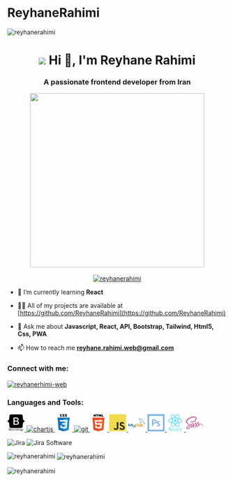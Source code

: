 # ReyhaneRahimi

<p align="left"> <img src="https://komarev.com/ghpvc/?username=reyhanerahimi&label=Profile%20views&color=0e75b6&style=flat" alt="reyhanerahimi" /> </p>

<h1 align="center"> <img src="https://gifdb.com/images/file/cute-quby-chan-wave-x4ez6u9oy0mm4yxx.gif" width="50px" /> Hi 👋, I'm Reyhane Rahimi</h1>
<h3 align="center">A passionate frontend developer from Iran</h3>


<p align="center"><img width="400px" height="400px" src="https://camo.githubusercontent.com/691cdc5f9c4dc0e88650b97d480af9237d9422963bd1184f95e00087d3aa8bbd/68747470733a2f2f692e696d6775722e636f6d2f72486c456444712e676966"/></p>

<p align="center"> <a href="https://github.com/ryo-ma/github-profile-trophy"><img src="https://github-profile-trophy.vercel.app/?username=reyhanerahimi" alt="reyhanerahimi" /></a> </p>

- 🌱 I’m currently learning **React**

- 👨‍💻 All of my projects are available at [https://github.com/ReyhaneRahimi](https://github.com/ReyhaneRahimi)

- 💬 Ask me about **Javascript, React, API, Bootstrap, Tailwind, Html5, Css, PWA**

- 📫 How to reach me **reyhane.rahimi.web@gmail.com**

<h3 align="left">Connect with me:</h3>
<p align="left">
<a href="https://linkedin.com/in/reyhanerhimi-web" target="blank"><img align="center" src="https://raw.githubusercontent.com/rahuldkjain/github-profile-readme-generator/master/src/images/icons/Social/linked-in-alt.svg" alt="reyhanerhimi-web" height="30" width="40" /></a>
</p>

<h3 align="left">Languages and Tools:</h3>
<p align="left"> <a href="https://getbootstrap.com" target="_blank" rel="noreferrer"> <img src="https://raw.githubusercontent.com/devicons/devicon/master/icons/bootstrap/bootstrap-plain-wordmark.svg" alt="bootstrap" width="40" height="40"/> </a> <a href="https://www.chartjs.org" target="_blank" rel="noreferrer"> <img src="https://www.chartjs.org/media/logo-title.svg" alt="chartjs" width="40" height="40"/> </a> <a href="https://www.w3schools.com/css/" target="_blank" rel="noreferrer"> <img src="https://raw.githubusercontent.com/devicons/devicon/master/icons/css3/css3-original-wordmark.svg" alt="css3" width="40" height="40"/> </a> <a href="https://git-scm.com/" target="_blank" rel="noreferrer"> <img src="https://www.vectorlogo.zone/logos/git-scm/git-scm-icon.svg" alt="git" width="40" height="40"/> </a> <a href="https://www.w3.org/html/" target="_blank" rel="noreferrer"> <img src="https://raw.githubusercontent.com/devicons/devicon/master/icons/html5/html5-original-wordmark.svg" alt="html5" width="40" height="40"/> </a> <a href="https://developer.mozilla.org/en-US/docs/Web/JavaScript" target="_blank" rel="noreferrer"> <img src="https://raw.githubusercontent.com/devicons/devicon/master/icons/javascript/javascript-original.svg" alt="javascript" width="40" height="40"/> </a> <a href="https://www.mysql.com/" target="_blank" rel="noreferrer"> <img src="https://raw.githubusercontent.com/devicons/devicon/master/icons/mysql/mysql-original-wordmark.svg" alt="mysql" width="40" height="40"/> </a> <a href="https://www.photoshop.com/en" target="_blank" rel="noreferrer"> <img src="https://raw.githubusercontent.com/devicons/devicon/master/icons/photoshop/photoshop-line.svg" alt="photoshop" width="40" height="40"/> </a> <a href="https://reactjs.org/" target="_blank" rel="noreferrer"> <img src="https://raw.githubusercontent.com/devicons/devicon/master/icons/react/react-original-wordmark.svg" alt="react" width="40" height="40"/> </a> <a href="https://sass-lang.com" target="_blank" rel="noreferrer"> <img src="https://raw.githubusercontent.com/devicons/devicon/master/icons/sass/sass-original.svg" alt="sass" width="40" height="40"/> </a> </p>

 ![Jira](https://img.shields.io/static/v1?style=for-the-badge&message=Jira&color=0052CC&logo=Jira&logoColor=FFFFFF&label=)
 ![Jira Software](https://img.shields.io/static/v1?style=for-the-badge&message=Jira+Software&color=0052CC&logo=Jira+Software&logoColor=FFFFFF&label=)

<p><img align="left" src="https://github-readme-stats.vercel.app/api/top-langs?username=reyhanerahimi&show_icons=true&locale=en&layout=compact" alt="reyhanerahimi" /></p>

<p>&nbsp;<img align="center" src="https://github-readme-stats.vercel.app/api?username=reyhanerahimi&show_icons=true&locale=en" alt="reyhanerahimi" /></p>

<p><img align="center" src="https://github-readme-streak-stats.herokuapp.com/?user=reyhanerahimi&" alt="reyhanerahimi" /></p>

